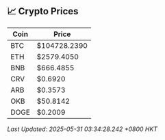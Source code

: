 ## 📈 Crypto Prices

| Coin | Price |
| ---- | ----- |
| BTC | $104728.2390 |
| ETH | $2579.4050 |
| BNB | $666.4855 |
| CRV | $0.6920 |
| ARB | $0.3573 |
| OKB | $50.8142 |
| DOGE | $0.2009 |

_Last Updated: 2025-05-31 03:34:28.242 +0800 HKT_